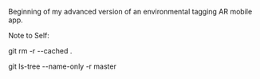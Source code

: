 Beginning of my advanced version of an environmental tagging AR mobile app. 



Note to Self:

git rm -r --cached . 


git ls-tree --name-only -r master